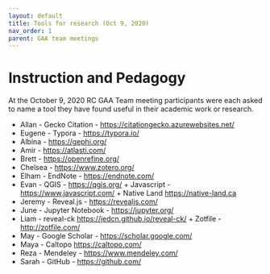```yaml
---
layout: default
title: Tools for research (Oct 9, 2020)
nav_order: 1
parent: GAA team meetings
---
```


# Instruction and Pedagogy
At the October 9, 2020 RC GAA Team meeting participants were each asked to name a tool they have found useful in their academic work or research.

- Allan - Gecko Citation - https://citationgecko.azurewebsites.net/  
- Eugene - Typora - https://typora.io/
- Albina - https://gephi.org/
- Amir - https://atlasti.com/
- Brett - https://openrefine.org/
- Chelsea - https://www.zotero.org/
- Elham - EndNote - https://endnote.com/
- Evan - QGIS - https://qgis.org/ + Javascript - https://www.javascript.com/ + Native Land https://native-land.ca
- Jeremy - Reveal.js - https://revealjs.com/
- June - Jupyter Notebook - https://jupyter.org/
- Liam - reveal-ck https://jedcn.github.io/reveal-ck/ + Zotfile - http://zotfile.com/
- May - Google Scholar - https://scholar.google.com/
- Maya - Caltopo https://caltopo.com/
- Reza - Mendeley - https://www.mendeley.com/
- Sarah - GitHub - https://github.com/  
 
